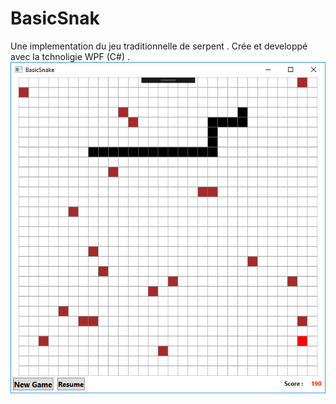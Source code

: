 # BasicSnak
Une implementation du jeu traditionnelle  de serpent  .
Crée et developpé avec la tchnoligie WPF (C#) .
<img class="ui  right floated rounded image" src="https://raw.githubusercontent.com/elabbademouad/BasicSnak/master/Capture.PNG">
